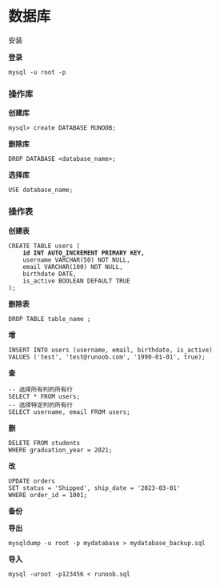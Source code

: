 # 数据库

安装

**登录**

```
mysql -u root -p 
```

### 操作库

**创建库**

```
mysql> create DATABASE RUNOOB;
```

**删除库**

```
DROP DATABASE <database_name>; 
```

**选择库**

```
USE database_name;
```

### **操作表**

**创建表**

<pre class="language-sql" data-overflow="wrap"><code class="lang-sql">CREATE TABLE users ( 
<strong>    id INT AUTO_INCREMENT PRIMARY KEY, 
</strong>    username VARCHAR(50) NOT NULL, 
    email VARCHAR(100) NOT NULL, 
    birthdate DATE, 
    is_active BOOLEAN DEFAULT TRUE 
);
</code></pre>

**删除表**

```
DROP TABLE table_name ;
```

**增**

```
INSERT INTO users (username, email, birthdate, is_active)
VALUES ('test', 'test@runoob.com', '1990-01-01', true);
```

**查**

```
-- 选择所有列的所有行 
SELECT * FROM users;
-- 选择特定列的所有行 
SELECT username, email FROM users;
```

**删**

```
DELETE FROM students
WHERE graduation_year = 2021;
```

**改**

```
UPDATE orders
SET status = 'Shipped', ship_date = '2023-03-01'
WHERE order_id = 1001;
```

**备份**

**导出**

```
mysqldump -u root -p mydatabase > mydatabase_backup.sql
```

**导入**

```
mysql -uroot -p123456 < runoob.sql
```
